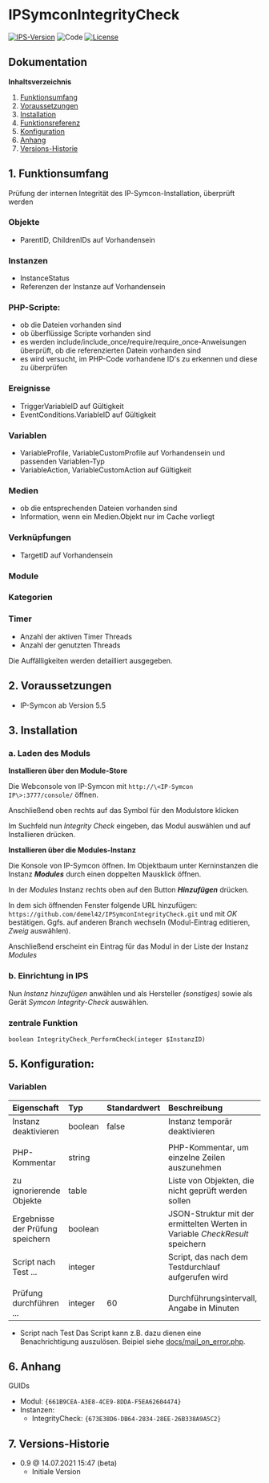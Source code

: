 # IPSymconIntegrityCheck

[![IPS-Version](https://img.shields.io/badge/Symcon_Version-5.5+-red.svg)](https://www.symcon.de/service/dokumentation/entwicklerbereich/sdk-tools/sdk-php/)
![Code](https://img.shields.io/badge/Code-PHP-blue.svg)
[![License](https://img.shields.io/badge/License-CC%20BY--NC--SA%204.0-green.svg)](https://creativecommons.org/licenses/by-nc-sa/4.0/)

## Dokumentation

**Inhaltsverzeichnis**

1. [Funktionsumfang](#1-funktionsumfang)
2. [Voraussetzungen](#2-voraussetzungen)
3. [Installation](#3-installation)
4. [Funktionsreferenz](#4-funktionsreferenz)
5. [Konfiguration](#5-konfiguration)
6. [Anhang](#6-anhang)
7. [Versions-Historie](#7-versions-historie)

## 1. Funktionsumfang

Prüfung der internen Integrität des IP-Symcon-Installation, überprüft werden 

### Objekte
- ParentID, ChildrenIDs auf Vorhandensein
### Instanzen
- InstanceStatus
- Referenzen der Instanze auf Vorhandensein
### PHP-Scripte:
- ob die Dateien vorhanden sind
- ob überflüssige Scripte vorhanden sind
- es werden include/include_once/require/require_once-Anweisungen überprüft, ob die referenzierten Datein vorhanden sind
- es wird versucht, im PHP-Code vorhandene ID's zu erkennen und diese zu überprüfen
### Ereignisse
- TriggerVariableID auf Gültigkeit
- EventConditions.VariableID auf Gültigkeit
### Variablen
- VariableProfile, VariableCustomProfile auf Vorhandensein und passenden Variablen-Typ
- VariableAction, VariableCustomAction auf Gültigkeit
### Medien
- ob die entsprechenden Dateien vorhanden sind
- Information, wenn ein Medien.Objekt nur im Cache vorliegt
### Verknüpfungen
- TargetID auf Vorhandensein
### Module
### Kategorien
### Timer
- Anzahl der aktiven Timer
Threads
- Anzahl der genutzten Threads

Die Auffälligkeiten werden detailliert ausgegeben.

## 2. Voraussetzungen

 - IP-Symcon ab Version 5.5

## 3. Installation

### a. Laden des Moduls

**Installieren über den Module-Store**

Die Webconsole von IP-Symcon mit `http://\<IP-Symcon IP\>:3777/console/` öffnen.

Anschließend oben rechts auf das Symbol für den Modulstore klicken

Im Suchfeld nun *Integrity Check* eingeben, das Modul auswählen und auf Installieren drücken.

**Installieren über die Modules-Instanz**

Die Konsole von IP-Symcon öffnen. Im Objektbaum unter Kerninstanzen die Instanz __*Modules*__ durch einen doppelten Mausklick öffnen.

In der _Modules_ Instanz rechts oben auf den Button __*Hinzufügen*__ drücken.

In dem sich öffnenden Fenster folgende URL hinzufügen: `https://github.com/demel42/IPSymconIntegrityCheck.git` 
und mit _OK_ bestätigen. Ggfs. auf anderen Branch wechseln (Modul-Eintrag editieren, _Zweig_ auswählen).

Anschließend erscheint ein Eintrag für das Modul in der Liste der Instanz _Modules_

### b. Einrichtung in IPS

Nun _Instanz hinzufügen_ anwählen und als Hersteller _(sonstiges)_ sowie als Gerät _Symcon Integrity-Check_ auswählen.

### zentrale Funktion

`boolean IntegrityCheck_PerformCheck(integer $InstanzID)`<br>

## 5. Konfiguration:

### Variablen

| Eigenschaft                      | Typ     | Standardwert | Beschreibung |
| :------------------------------- | :------ | :----------- | :----------- |
| Instanz deaktivieren             | boolean | false        | Instanz temporär deaktivieren |
|                                  |         |              | |
| PHP-Kommentar                    | string  |              | PHP-Kommentar, um einzelne Zeilen auszunehmen |
| zu ignorierende Objekte          | table   |              | Liste von Objekten, die nicht geprüft werden sollen |
| Ergebnisse der Prüfung speichern | boolean |              | JSON-Struktur mit der ermittelten Werten in Variable _CheckResult_ speichern |
| Script nach Test ...             | integer |              | Script, das nach dem Testdurchlauf aufgerufen wird |
|                                  |         |              | |
| Prüfung durchführen ...          | integer | 60           | Durchführungsintervall, Angabe in Minuten |

- Script nach Test
Das Script kann z.B. dazu dienen eine Benachrichtigung auszulösen. Beipiel siehe [docs/mail_on_error.php](docs/mail_on_error.php).

## 6. Anhang

GUIDs

- Modul: `{661B9CEA-A3E8-4CE9-8DDA-F5EA62604474}`
- Instanzen:
  - IntegrityCheck: `{673E38D6-DB64-2834-28EE-26B338A9A5C2}`

## 7. Versions-Historie

- 0.9 @ 14.07.2021 15:47 (beta)
  - Initiale Version
